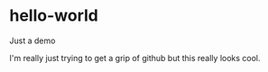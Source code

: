 # hello-world
Just a demo

I'm really just trying to get a grip of github
but this really looks cool.
